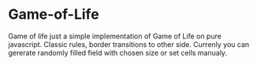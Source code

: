 # Game-of-Life
Game of life
just a simple implementation of Game of Life on pure javascript.
Classic rules, border transitions to other side.
Currenly you can gererate randomly filled field with chosen size or set cells manualy.
